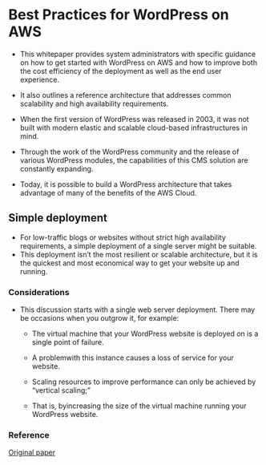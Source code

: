 
# Best Practices for WordPress on AWS

- This whitepaper provides system administrators with specific guidance on how to get started with WordPress on AWS and how to improve both the cost efficiency of the deployment as well as the end user experience. 

- It also outlines a reference architecture that addresses common scalability and high availability requirements.
- When the first version of WordPress was released in 2003, it was not built with modern elastic and scalable cloud-based infrastructures in mind. 

- Through the work of the WordPress community and the release of various WordPress modules, the capabilities of this CMS solution are constantly expanding.
- Today, it is possible to build a WordPress architecture that takes advantage of many of the benefits of the AWS Cloud.

## Simple deployment

- For low-traffic blogs or websites without strict high availability requirements, a simple deployment of a single server might be suitable. 
- This deployment isn’t the most resilient or scalable architecture, but it is the quickest and most economical way to get your website up and running.

### Considerations

- This discussion starts with a single web server deployment. There may be occasions when you outgrow it, for example:

    - The virtual machine that your WordPress website is deployed on is a single point of failure. 
    - A problemwith this instance causes a loss of service for your website.
    
    - Scaling resources to improve performance can only be achieved by “vertical scaling;” 
    - That is, byincreasing the size of the virtual machine running your WordPress website.





### Reference

<a href="https://docs.aws.amazon.com/whitepapers/latest/best-practices-wordpress/best-practices-wordpress.pdf#welcome"> Original paper </a> 

